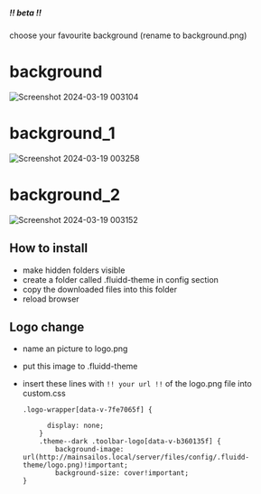 ##### !! beta !!

choose your favourite background (rename to background.png)

# background
![Screenshot 2024-03-19 003104](https://github.com/bumbeng/Fluidd_theme_simple/assets/111509593/7f3f4082-56a8-412b-abad-753361065843)

# background_1
![Screenshot 2024-03-19 003258](https://github.com/bumbeng/Fluidd_theme_simple/assets/111509593/df21ea64-f8cf-4c5c-8dd9-d50d36233e29)

# background_2
![Screenshot 2024-03-19 003152](https://github.com/bumbeng/Fluidd_theme_simple/assets/111509593/bc32df70-2542-4605-a61f-2f92955fae39)



## How to install
- make hidden folders visible
- create a folder called .fluidd-theme in config section
- copy the downloaded files into this folder
- reload browser

## Logo change
- name an picture to logo.png
- put this image to .fluidd-theme
- insert these lines with `!! your url !!` of the logo.png file into custom.css

      .logo-wrapper[data-v-7fe7065f] {
      
            display: none;
          }
          .theme--dark .toolbar-logo[data-v-b360135f] {
              background-image: url(http://mainsailos.local/server/files/config/.fluidd-theme/logo.png)!important;
              background-size: cover!important;
      }
